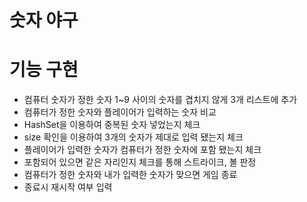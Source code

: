 # 숫자 야구


# 기능 구현

- 컴퓨터 숫자가 정한 숫자 1~9 사이의 숫자를 겹치지 않게 3개 리스트에 추가
- 컴퓨터가 정한 숫자와 플레이어가 입력하는 숫자 비교
- HashSet을 이용하여 중복된 숫자 넣었는지 체크
- size 확인을 이용하여 3개의 숫자가 제대로 입력 됐는지 체크 
- 플레이어가 입력한 숫자가 컴퓨터가 정한 숫자에 포함 됐는지 체크
- 포함되어 있으면 같은 자리인지 체크를 통해 스트라이크, 볼 판정
- 컴퓨터가 정한 숫자와 내가 입력한 숫자가 맞으면 게임 종료
- 종료시 재시작 여부 입력

